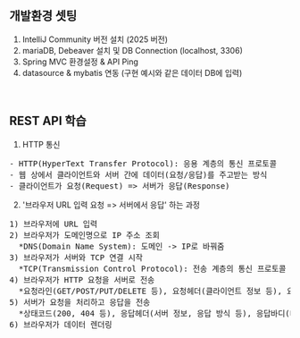 ## 개발환경 셋팅
1. IntelliJ Community 버전 설치 (2025 버전)
2. mariaDB, Debeaver 설치 및 DB Connection (localhost, 3306)
3. Spring MVC 환경설정 & API Ping
4. datasource & mybatis 연동 (구현 예시와 같은 데이터 DB에 입력)
<br>

## REST API 학습
1. HTTP 통신
<pre>
- HTTP(HyperText Transfer Protocol): 응용 계층의 통신 프로토콜
- 웹 상에서 클라이언트와 서버 간에 데이터(요청/응답)를 주고받는 방식
- 클라이언트가 요청(Request) => 서버가 응답(Response)
</pre>
2. '브라우저 URL 입력 요청 => 서버에서 응답' 하는 과정
<pre>
1) 브라우저에 URL 입력
2) 브라우저가 도메인명으로 IP 주소 조회
  *DNS(Domain Name System): 도메인 -> IP로 바꿔줌
3) 브라우저가 서버와 TCP 연결 시작
  *TCP(Transmission Control Protocol): 전송 계층의 통신 프로토콜
4) 브라우저가 HTTP 요청을 서버로 전송
  *요청라인(GET/POST/PUT/DELETE 등), 요청헤더(클라이언트 정보 등), 요청바디
5) 서버가 요청을 처리하고 응답을 전송
  *상태코드(200, 404 등), 응답헤더(서버 정보, 응답 방식 등), 응답바디(데이터)
6) 브라우저가 데이터 렌더링
</pre>
